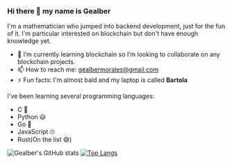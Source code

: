 ### Hi there 👋 my name is Gealber

<p> 
  I'm a mathematician who jumped into backend development, just for the fun of it. 
  I'm particular interested on blockchain but don't have enough knowledge yet.
</p>

- 🌱 I’m currently learning blockchain so I’m looking to collaborate on any blockchain projects.
- 📫 How to reach me: gealbermorales@gmail.com
- ⚡ Fun facts: I'm almost bald and my laptop is called **Bartola**

I've been learning several programming languages:
- C 🤯
- Python 😃
- Go 🤗
- JavaScript 🙄
- Rust(On the list 😅)

![Gealber's GitHub stats](https://github-readme-stats.vercel.app/api?username=Gealber&theme=light&show_icons=true) [![Top Langs](https://github-readme-stats.vercel.app/api/top-langs/?username=Gealber&layout=compact&theme=light)](https://github.com/majoledesma/github-readme-stats)
